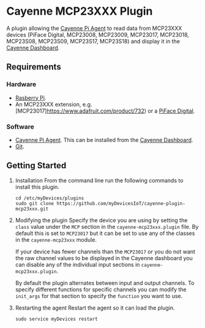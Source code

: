 # Cayenne MCP23XXX Plugin
A plugin allowing the [Cayenne Pi Agent](https://github.com/myDevicesIoT/Cayenne-Agent) to read data from MCP23XXX devices (PiFace Digital, MCP23008, MCP23009, MCP23017, MCP23018, MCP23S08, MCP23S09, MCP23S17, MCP23S18) and display it in the [Cayenne Dashboard](https://cayenne.mydevices.com).

## Requirements
### Hardware
* [Rasberry Pi](https://www.raspberrypi.org).
* An MCP23XXX extension, e.g. [MCP23017]https://www.adafruit.com/product/732) or a [PiFace Digital](http://www.piface.org.uk/products/piface_digital/).

### Software
* [Cayenne Pi Agent](https://github.com/myDevicesIoT/Cayenne-Agent). This can be installed from the [Cayenne Dashboard](https://cayenne.mydevices.com).
* [Git](https://git-scm.com/).

## Getting Started
1. Installation
   From the command line run the following commands to install this plugin.
   ```
   cd /etc/myDevices/plugins
   sudo git clone https://github.com/myDevicesIoT/cayenne-plugin-mcp23xxx.git
   ```

2. Modifying the plugin
   Specify the device you are using by setting the `class` value under the `MCP` section in the `cayenne-mcp23xxx.plugin` file.
   By default this is set to `MCP23017` but it can be set to use any of the classes in the `cayenne-mcp23xxx` module.
   
   If your device has fewer channels than the `MCP23017` or you do not want the raw channel values to be displayed in the Cayenne 
   dashboard you can disable any of the individual input sections in `cayenne-mcp23xxx.plugin`.

   By default the plugin alternates between input and output channels. To specify different functions for specific channels you
   can modify the `init_args` for that section to specify the `function` you want to use.

3. Restarting the agent
   Restart the agent so it can load the plugin.
   ```
   sudo service myDevices restart
   ```